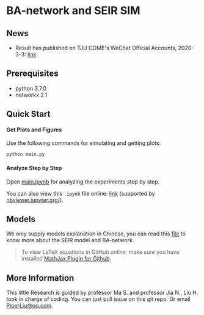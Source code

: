 # BA-network and SEIR SIM

## News
- Result has published on  TJU COME's WeChat Official Accounts, 2020-3-3: [link](https://mp.weixin.qq.com/s/TLfMSeDlqpIvlL0fNT40OA)

## Prerequisites
- python 3.7.0
- networkx 2.1

## Quick Start

#### Get Plots and Figures
Use the following commands for simulating and getting plots:
```
python main.py
```

#### Analyze Step by Step
Open [main.ipynb](./main.ipynb) for analyzing the experiments step by step.

You can also view this `.ipynb` file online: [link](https://nbviewer.jupyter.org/github/PiperLiu/BA_network-SEIR-Sim/blob/master/main.ipynb) (supported by [nbviewer.jupyter.org/](https://nbviewer.jupyter.org/)).

## Models
We only supply models explanation in Chinese, you can read this [file](./model.md) to know more about the SEIR model and BA-network.

> To view LaTeX equations in GitHub *online*, make sure you have installed [MathJax Plugin for Github](https://chrome.google.com/webstore/detail/mathjax-plugin-for-github/ioemnmodlmafdkllaclgeombjnmnbima).

## More Information
This little Research is guided by professor Ma S. and professor Jia N., Liu H. took in charge of coding. You can just pull issue on this git repo. Or email PiperLiu@qq.com.
